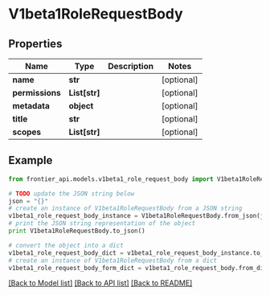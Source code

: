 # V1beta1RoleRequestBody


## Properties
Name | Type | Description | Notes
------------ | ------------- | ------------- | -------------
**name** | **str** |  | [optional] 
**permissions** | **List[str]** |  | [optional] 
**metadata** | **object** |  | [optional] 
**title** | **str** |  | [optional] 
**scopes** | **List[str]** |  | [optional] 

## Example

```python
from frontier_api.models.v1beta1_role_request_body import V1beta1RoleRequestBody

# TODO update the JSON string below
json = "{}"
# create an instance of V1beta1RoleRequestBody from a JSON string
v1beta1_role_request_body_instance = V1beta1RoleRequestBody.from_json(json)
# print the JSON string representation of the object
print V1beta1RoleRequestBody.to_json()

# convert the object into a dict
v1beta1_role_request_body_dict = v1beta1_role_request_body_instance.to_dict()
# create an instance of V1beta1RoleRequestBody from a dict
v1beta1_role_request_body_form_dict = v1beta1_role_request_body.from_dict(v1beta1_role_request_body_dict)
```
[[Back to Model list]](../README.md#documentation-for-models) [[Back to API list]](../README.md#documentation-for-api-endpoints) [[Back to README]](../README.md)


